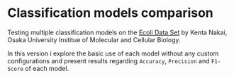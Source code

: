 # Classification models comparison
Testing multiple classification models on the [Ecoli Data Set](https://archive.ics.uci.edu/ml/datasets/Ecoli) by Kenta Nakai, Osaka University Institue of Molecular and Cellular Biology.

In this version i explore the basic use of each model without any custom configurations and present results regarding `Accuracy`, `Precision` and `F1-Score` of each model.
